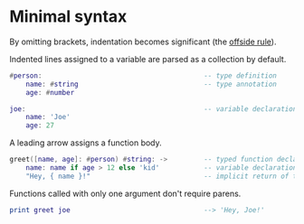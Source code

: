 # Minimal syntax

By omitting brackets, indentation becomes significant (the [offside rule](https://en.m.wikipedia.org/wiki/Off-side_rule)).

Indented lines assigned to a variable are parsed as a collection by default.

```lua
#person:                                        -- type definition
    name: #string                               -- type annotation
    age: #number

joe:                                            -- variable declaration assigned a record
    name: 'Joe'
    age: 27
```

A leading arrow assigns a function body.

```lua
greet([name, age]: #person) #string: ->         -- typed function declaration assigned a code block
    name: name if age > 12 else 'kid'           -- variable declaration using an if-else expression
    "Hey, { name }!"                            -- implicit return of the block's last expression
```

Functions called with only one argument don't require parens.

```lua
print greet joe                                 --> 'Hey, Joe!'
```
